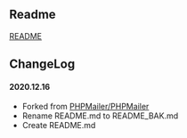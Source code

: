 ## Readme

[README](README_BAK.md)

## ChangeLog

#### 2020.12.16
* Forked from [PHPMailer/PHPMailer](https://github.com/PHPMailer/PHPMailer)
* Rename README.md to README_BAK.md
* Create README.md
